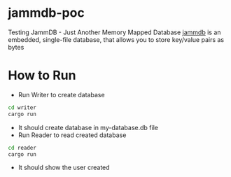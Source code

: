 # jammdb-poc

Testing JammDB - Just Another Memory Mapped Database
[jammdb](https://github.com/pjtatlow/jammdb) is an embedded, single-file database, that allows you to store key/value pairs as bytes

# How to Run

* Run Writer to create database
```bash
cd writer
cargo run
```
* It should create database in my-database.db file
* Run Reader to read created database
```bash
cd reader
cargo run
```
* It should show the user created